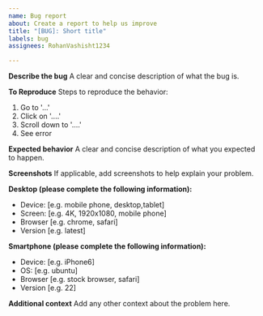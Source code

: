 ```yaml
---
name: Bug report
about: Create a report to help us improve
title: "[BUG]: Short title"
labels: bug
assignees: RohanVashisht1234

---
```


**Describe the bug**
A clear and concise description of what the bug is.

**To Reproduce**
Steps to reproduce the behavior:
1. Go to '...'
2. Click on '....'
3. Scroll down to '....'
4. See error

**Expected behavior**
A clear and concise description of what you expected to happen.

**Screenshots**
If applicable, add screenshots to help explain your problem.

**Desktop (please complete the following information):**
 - Device: [e.g. mobile phone, desktop,tablet]
 - Screen: [e.g. 4K, 1920x1080, mobile phone]
 - Browser [e.g. chrome, safari]
 - Version [e.g. latest]

**Smartphone (please complete the following information):**
 - Device: [e.g. iPhone6]
 - OS: [e.g. ubuntu]
 - Browser [e.g. stock browser, safari]
 - Version [e.g. 22]

**Additional context**
Add any other context about the problem here.
